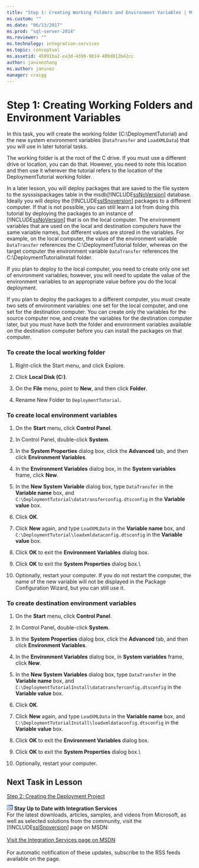 ```yaml
---
title: "Step 1: Creating Working Folders and Environment Variables | Microsoft Docs"
ms.custom: ""
ms.date: "06/13/2017"
ms.prod: "sql-server-2014"
ms.reviewer: ""
ms.technology: integration-services
ms.topic: conceptual
ms.assetid: 45091ba2-ea3d-4399-9814-489d812b42cc
author: janinezhang
ms.author: janinez
manager: craigg
---
```

# Step 1: Creating Working Folders and Environment Variables
  In this task, you will create the working folder (C:\DeploymentTutorial) and the new system environment variables (`DataTransfer` and `LoadXMLData`) that you will use in later tutorial tasks.  
  
 The working folder is at the root of the C drive. If you must use a different drive or location, you can do that. However, you need to note this location and then use it wherever the tutorial refers to the location of the DeploymentTutorial working folder.  
  
 In a later lesson, you will deploy packages that are saved to the file system to the sysssispackages table in the msdb[!INCLUDE[ssNoVersion](../includes/ssnoversion-md.md)] database. Ideally you will deploy the [!INCLUDE[ssISnoversion](../includes/ssisnoversion-md.md)] packages to a different computer. If that is not possible, you can still learn a lot from doing this tutorial by deploying the packages to an instance of [!INCLUDE[ssNoVersion](../includes/ssnoversion-md.md)] that is on the local computer. The environment variables that are used on the local and destination computers have the same variable names, but different values are stored in the variables. For example, on the local computer, the value of the environment variable `DataTransfer` references the C:\DeploymentTutorial folder, whereas on the target computer the environment variable `DataTransfer` references the C:\DeploymentTutorialInstall folder.  
  
 If you plan to deploy to the local computer, you need to create only one set of environment variables; however, you will need to update the value of the environment variables to an appropriate value before you do the local deployment.  
  
 If you plan to deploy the packages to a different computer, you must create two sets of environment variables: one set for the local computer, and one set for the destination computer. You can create only the variables for the source computer now, and create the variables for the destination computer later, but you must have both the folder and environment variables available on the destination computer before you can install the packages on that computer.  
  
### To create the local working folder  
  
1.  Right-click the Start menu, and click Explore.  
  
2.  Click **Local Disk (C:)**.  
  
3.  On the **File** menu, point to **New**, and then click **Folder**.  
  
4.  Rename New Folder to `DeploymentTutorial`.  
  
### To create local environment variables  
  
1.  On the **Start** menu, click **Control Panel**.  
  
2.  In Control Panel, double-click **System**.  
  
3.  In the **System Properties** dialog box, click the **Advanced** tab, and then click **Environment Variables**.  
  
4.  In the **Environment Variables** dialog box, in the **System variables** frame, click **New**.  
  
5.  In the **New System Variable** dialog box, type `DataTransfer` in the **Variable name** box, and `C:\DeploymentTutorial\datatransferconfig.dtsconfig` in the **Variable value** box.  
  
6.  Click **OK**.  
  
7.  Click **New** again, and type `LoadXMLData` in the **Variable name** box, and `C:\DeploymentTutorial\loadxmldataconfig.dtsconfig` in the **Variable value** box.  
  
8.  Click **OK** to exit the **Environment Variables** dialog box.  
  
9. Click **OK** to exit the **System Properties** dialog box.\  
  
10. Optionally, restart your computer. If you do not restart the computer, the name of the new variable will not be displayed in the Package Configuration Wizard, but you can still use it.  
  
### To create destination environment variables  
  
1.  On the **Start** menu, click **Control Panel**.  
  
2.  In Control Panel, double-click **System**.  
  
3.  In the **System Properties** dialog box, click the **Advanced** tab, and then click **Environment Variables**.  
  
4.  In the **Environment Variables** dialog box, in **System variables** frame, click **New**.  
  
5.  In the **New System Variables** dialog box, type `DataTransfer` in the **Variable name** box, and `C:\DeploymentTutorialInstall\datatransferconfig.dtsconfig` in the **Variable value** box.  
  
6.  Click **OK**.  
  
7.  Click **New** again, and type `LoadXMLData` in the **Variable name** box, and `C:\DeploymentTutorialInstall\loadxmldataconfig.dtsconfig` in the **Variable value** box.  
  
8.  Click **OK** to exit the **Environment Variables** dialog box.  
  
9. Click **OK** to exit the **System Properties** dialog box.\  
  
10. Optionally, restart your computer.  
  
## Next Task in Lesson  
 [Step 2: Creating the Deployment Project](../integration-services/lesson-1-2-creating-the-deployment-project.md)  
  
![Integration Services icon (small)](media/dts-16.gif "Integration Services icon (small)")  **Stay Up to Date with Integration Services**<br /> For the latest downloads, articles, samples, and videos from Microsoft, as well as selected solutions from the community, visit the [!INCLUDE[ssISnoversion](../includes/ssisnoversion-md.md)] page on MSDN:<br /><br /> [Visit the Integration Services page on MSDN](https://go.microsoft.com/fwlink/?LinkId=136655)<br /><br /> For automatic notification of these updates, subscribe to the RSS feeds available on the page.  
  
  
